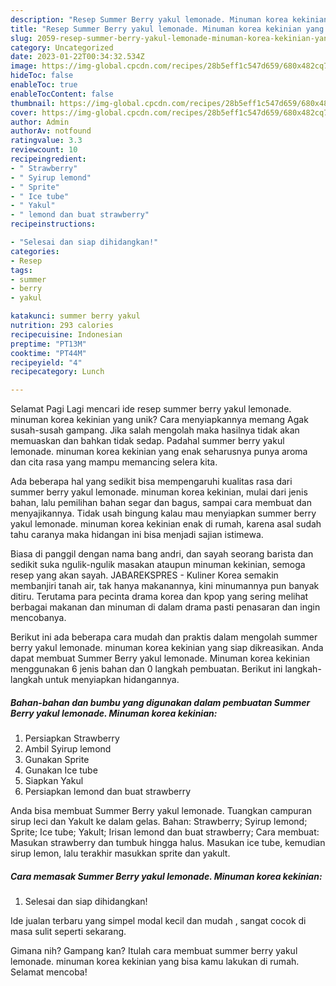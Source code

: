 ```yaml
---
description: "Resep Summer Berry yakul lemonade. Minuman korea kekinian yang Enak, Enak"
title: "Resep Summer Berry yakul lemonade. Minuman korea kekinian yang Enak, Enak"
slug: 2059-resep-summer-berry-yakul-lemonade-minuman-korea-kekinian-yang-enak-enak
category: Uncategorized
date: 2023-01-22T00:34:32.534Z
image: https://img-global.cpcdn.com/recipes/28b5eff1c547d659/680x482cq70/summer-berry-yakul-lemonade-minuman-korea-kekinian-foto-resep-utama.jpg
hideToc: false
enableToc: true
enableTocContent: false
thumbnail: https://img-global.cpcdn.com/recipes/28b5eff1c547d659/680x482cq70/summer-berry-yakul-lemonade-minuman-korea-kekinian-foto-resep-utama.jpg
cover: https://img-global.cpcdn.com/recipes/28b5eff1c547d659/680x482cq70/summer-berry-yakul-lemonade-minuman-korea-kekinian-foto-resep-utama.jpg
author: Admin
authorAv: notfound
ratingvalue: 3.3
reviewcount: 10
recipeingredient:
- " Strawberry"
- " Syirup lemond"
- " Sprite"
- " Ice tube"
- " Yakul"
- " lemond dan buat strawberry"
recipeinstructions:

- "Selesai dan siap dihidangkan!"
categories:
- Resep
tags:
- summer
- berry
- yakul

katakunci: summer berry yakul 
nutrition: 293 calories
recipecuisine: Indonesian
preptime: "PT13M"
cooktime: "PT44M"
recipeyield: "4"
recipecategory: Lunch

---
```



Selamat Pagi Lagi mencari ide resep summer berry yakul lemonade. minuman korea kekinian yang unik? Cara menyiapkannya memang Agak susah-susah gampang. Jika salah mengolah maka hasilnya tidak akan memuaskan dan bahkan tidak sedap. Padahal summer berry yakul lemonade. minuman korea kekinian yang enak seharusnya punya aroma dan cita rasa yang mampu memancing selera kita.


Ada beberapa hal yang sedikit bisa mempengaruhi kualitas rasa dari summer berry yakul lemonade. minuman korea kekinian, mulai dari jenis bahan, lalu pemilihan bahan segar dan bagus, sampai cara membuat dan menyajikannya. Tidak usah bingung kalau mau menyiapkan summer berry yakul lemonade. minuman korea kekinian enak di rumah, karena asal sudah tahu caranya maka hidangan ini bisa menjadi sajian istimewa.

Biasa di panggil dengan nama bang andri, dan sayah seorang barista dan sedikit suka ngulik-ngulik masakan ataupun minuman kekinian, semoga resep yang akan sayah. JABAREKSPRES - Kuliner Korea semakin membanjiri tanah air, tak hanya makanannya, kini minumannya pun banyak ditiru. Terutama para pecinta drama korea dan kpop yang sering melihat berbagai makanan dan minuman di dalam drama pasti penasaran dan ingin mencobanya.


Berikut ini ada beberapa cara mudah dan praktis dalam mengolah summer berry yakul lemonade. minuman korea kekinian yang siap dikreasikan. Anda dapat membuat Summer Berry yakul lemonade. Minuman korea kekinian menggunakan 6 jenis bahan dan 0 langkah pembuatan. Berikut ini langkah-langkah untuk menyiapkan hidangannya.

<!--inarticleads1-->

##### Bahan-bahan dan bumbu yang digunakan dalam pembuatan Summer Berry yakul lemonade. Minuman korea kekinian:

1. Persiapkan  Strawberry
1. Ambil  Syirup lemond
1. Gunakan  Sprite
1. Gunakan  Ice tube
1. Siapkan  Yakul
1. Persiapkan  lemond dan buat strawberry


Anda bisa membuat Summer Berry yakul lemonade. Tuangkan campuran sirup leci dan Yakult ke dalam gelas. Bahan: Strawberry; Syirup lemond; Sprite; Ice tube; Yakult; Irisan lemond dan buat strawberry; Cara membuat: Masukan strawberry dan tumbuk hingga halus. Masukan ice tube, kemudian sirup lemon, lalu terakhir masukkan sprite dan yakult. 

<!--inarticleads2-->

##### Cara memasak Summer Berry yakul lemonade. Minuman korea kekinian:


1. Selesai dan siap dihidangkan!

Ide jualan terbaru yang simpel modal kecil dan mudah , sangat cocok di masa sulit seperti sekarang. 

Gimana nih? Gampang kan? Itulah cara membuat summer berry yakul lemonade. minuman korea kekinian yang bisa kamu lakukan di rumah. Selamat mencoba!
